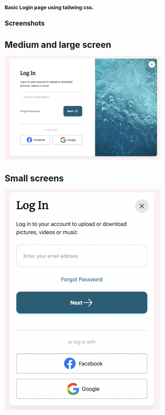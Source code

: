 ### Basic Login page using tailwing css. 

## Screenshots

# Medium and large screen
![Full-Screen-Image](./assets/full.png)

# Small screens
![Small-Screen-Image](./assets/half.png)
